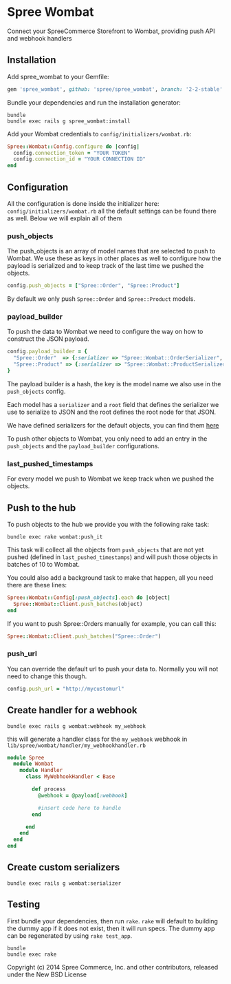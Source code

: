 # Spree Wombat

Connect your SpreeCommerce Storefront to Wombat, providing push API and webhook handlers

## Installation

Add spree_wombat to your Gemfile:

```ruby
gem 'spree_wombat', github: 'spree/spree_wombat', branch: '2-2-stable'
```

Bundle your dependencies and run the installation generator:

```shell
bundle
bundle exec rails g spree_wombat:install
```

Add your Wombat credentials to `config/initializers/wombat.rb`:

```ruby
Spree::Wombat::Config.configure do |config|
  config.connection_token = "YOUR TOKEN"
  config.connection_id = "YOUR CONNECTION ID"
end
```

## Configuration

All the configuration is done inside the initializer here: `config/initializers/wombat.rb` all the default settings can be found there as well. Below we will explain all of them

### push_objects

The push_objects is an array of model names that are selected to push to Wombat. We use these as keys in other places as well to configure how the payload is serialized and to keep track of the last time we pushed the objects.

```ruby
config.push_objects = ["Spree::Order", "Spree::Product"]
```

By default we only push `Spree::Order` and `Spree::Product` models.

### payload_builder

To push the data to Wombat we need to configure the way on how to construct the JSON payload.


```ruby
config.payload_builder = {
  "Spree::Order"  => {:serializer => "Spree::Wombat::OrderSerializer", :root => "orders"},
  "Spree::Product" => {:serializer => "Spree::Wombat::ProductSerializer", :root => "products"},
}

```
The payload builder is a hash, the key is the model name we also use in the `push_objects` config.

Each model has a `serializer` and a `root` field that defines the serializer we use to serialize to JSON and the root defines the root node for that JSON.

We have defined serializers for the default objects, you can find them [here](https://github.com/spree/spree_wombat/tree/2-2-stable/app/serializers/spree/wombat)

To push other objects to Wombat, you only need to add an entry in the `push_objects` and the `payload_builder` configurations.


### last_pushed_timestamps

For every model we push to Wombat we keep track when we pushed the objects.

## Push to the hub

To push objects to the hub we provide you with the following rake task:

```shell
bundle exec rake wombat:push_it
```

This task will collect all the objects from `push_objects` that are not yet pushed (defined in `last_pushed_timestamps`) and will push those objects in batches of 10 to Wombat.

You could also add a background task to make that happen, all you need there are these lines:

```ruby
Spree::Wombat::Config[:push_objects].each do |object|
  Spree::Wombat::Client.push_batches(object)
end
```

If you want to push Spree::Orders manually for example, you can call this:

```ruby
Spree::Wombat::Client.push_batches("Spree::Order")
```

### push_url

You can override the default url to push your data to. Normally you will not need to change this though.

```ruby
config.push_url = "http://mycustomurl"
```

## Create handler for a webhook

```shell
bundle exec rails g wombat:webhook my_webhook
```

this will generate a handler class for the `my_webhook` webhook in `lib/spree/wombat/handler/my_webhookhandler.rb`

```ruby
module Spree
  module Wombat
    module Handler
      class MyWebhookHandler < Base

        def process
          @webhook = @payload[:webhook]

          #insert code here to handle
        end

      end
    end
  end
end

```


## Create custom serializers

```shell
bundle exec rails g wombat:serializer
```


## Testing

First bundle your dependencies, then run `rake`. `rake` will default to building the dummy app if it does not exist, then it will run specs. The dummy app can be regenerated by using `rake test_app`.

```shell
bundle
bundle exec rake
```

Copyright (c) 2014 Spree Commerce, Inc. and other contributors, released under the New BSD License
